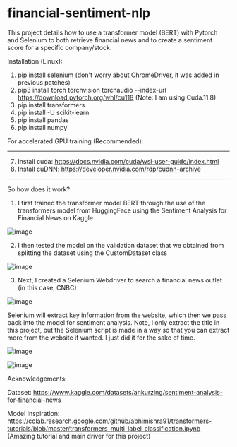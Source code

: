 # financial-sentiment-nlp

This project details how to use a transformer model (BERT) with Pytorch and Selenium to both retrieve financial news and to create a sentiment score for a specific company/stock.

Installation (Linux):

1. pip install selenium (don't worry about ChromeDriver, it was added in previous patches)
2. pip3 install torch torchvision torchaudio --index-url https://download.pytorch.org/whl/cu118 (Note: I am using Cuda.11.8)
3. pip install transformers
4. pip install -U scikit-learn
5. pip install pandas
6. pip install numpy

For accelerated GPU training (Recommended):

-----

7. Install cuda: https://docs.nvidia.com/cuda/wsl-user-guide/index.html 
8. Install cuDNN: https://developer.nvidia.com/rdp/cudnn-archive

-----

So how does it work?
1. I first trained the transformer model BERT through the use of the transformers model from HuggingFace using the Sentiment Analysis for Financial News on Kaggle

![image](https://github.com/hwu27/financial-sentiment-nlp/assets/130116077/ae184e71-5fcc-47f8-bac1-9c3c4f9f6af0)


2. I then tested the model on the validation dataset that we obtained from splitting the dataset using the CustomDataset class
   
![image](https://github.com/hwu27/financial-sentiment-nlp/assets/130116077/401fa95e-b30d-4417-8a4c-74cd3880ab13)

3. Next, I created a Selenium Webdriver to search a financial news outlet (in this case, CNBC)

![image](https://github.com/hwu27/financial-sentiment-nlp/assets/130116077/1f544edc-a083-4500-baad-b977e34bf716)

Selenium will extract key information from the website, which then we pass back into the model for sentiment analysis.
Note, I only extract the title in this project, but the Selenium script is made in a way so that you can extract more from the website if wanted. I just did it for the sake of time.

![image](https://github.com/hwu27/financial-sentiment-nlp/assets/130116077/1b8b1287-766f-4013-b893-1028dde301f0)


![image](https://github.com/hwu27/financial-sentiment-nlp/assets/130116077/2bd7f85e-3211-4df7-a97d-0c8ec2300ebb)


Acknowledgements:

Dataset: https://www.kaggle.com/datasets/ankurzing/sentiment-analysis-for-financial-news

Model Inspiration: https://colab.research.google.com/github/abhimishra91/transformers-tutorials/blob/master/transformers_multi_label_classification.ipynb (Amazing tutorial and main driver for this project)


